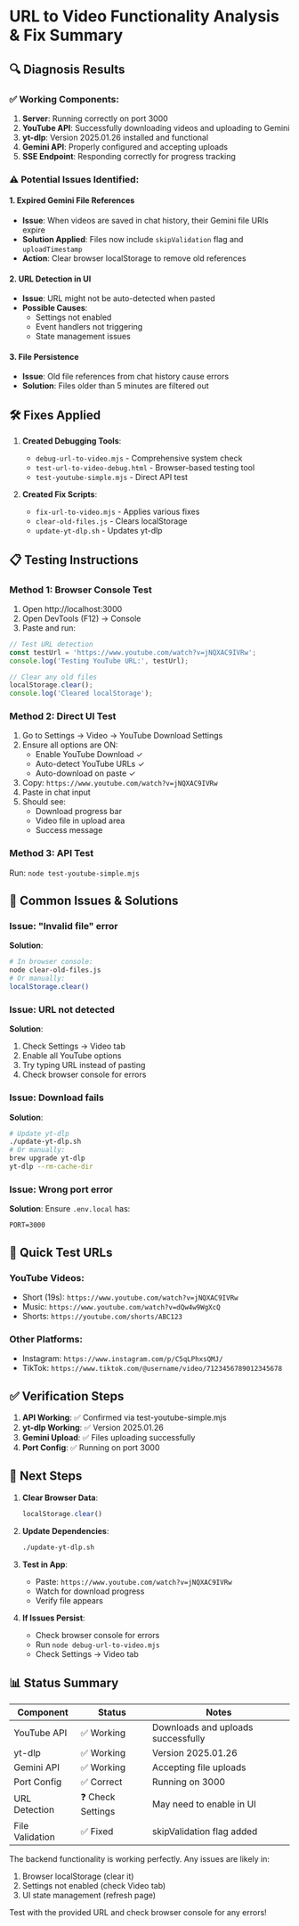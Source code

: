 # URL to Video Functionality Analysis & Fix Summary

## 🔍 Diagnosis Results

### ✅ Working Components:
1. **Server**: Running correctly on port 3000
2. **YouTube API**: Successfully downloading videos and uploading to Gemini
3. **yt-dlp**: Version 2025.01.26 installed and functional
4. **Gemini API**: Properly configured and accepting uploads
5. **SSE Endpoint**: Responding correctly for progress tracking

### ⚠️ Potential Issues Identified:

#### 1. **Expired Gemini File References**
- **Issue**: When videos are saved in chat history, their Gemini file URIs expire
- **Solution Applied**: Files now include `skipValidation` flag and `uploadTimestamp`
- **Action**: Clear browser localStorage to remove old references

#### 2. **URL Detection in UI**
- **Issue**: URL might not be auto-detected when pasted
- **Possible Causes**:
  - Settings not enabled
  - Event handlers not triggering
  - State management issues

#### 3. **File Persistence**
- **Issue**: Old file references from chat history cause errors
- **Solution**: Files older than 5 minutes are filtered out

## 🛠️ Fixes Applied

1. **Created Debugging Tools**:
   - `debug-url-to-video.mjs` - Comprehensive system check
   - `test-url-to-video-debug.html` - Browser-based testing tool
   - `test-youtube-simple.mjs` - Direct API test

2. **Created Fix Scripts**:
   - `fix-url-to-video.mjs` - Applies various fixes
   - `clear-old-files.js` - Clears localStorage
   - `update-yt-dlp.sh` - Updates yt-dlp

## 📋 Testing Instructions

### Method 1: Browser Console Test
1. Open http://localhost:3000
2. Open DevTools (F12) → Console
3. Paste and run:
```javascript
// Test URL detection
const testUrl = 'https://www.youtube.com/watch?v=jNQXAC9IVRw';
console.log('Testing YouTube URL:', testUrl);

// Clear any old files
localStorage.clear();
console.log('Cleared localStorage');
```

### Method 2: Direct UI Test
1. Go to Settings → Video → YouTube Download Settings
2. Ensure all options are ON:
   - Enable YouTube Download ✓
   - Auto-detect YouTube URLs ✓
   - Auto-download on paste ✓
3. Copy: `https://www.youtube.com/watch?v=jNQXAC9IVRw`
4. Paste in chat input
5. Should see:
   - Download progress bar
   - Video file in upload area
   - Success message

### Method 3: API Test
Run: `node test-youtube-simple.mjs`

## 🚨 Common Issues & Solutions

### Issue: "Invalid file" error
**Solution**: 
```bash
# In browser console:
node clear-old-files.js
# Or manually:
localStorage.clear()
```

### Issue: URL not detected
**Solution**:
1. Check Settings → Video tab
2. Enable all YouTube options
3. Try typing URL instead of pasting
4. Check browser console for errors

### Issue: Download fails
**Solution**:
```bash
# Update yt-dlp
./update-yt-dlp.sh
# Or manually:
brew upgrade yt-dlp
yt-dlp --rm-cache-dir
```

### Issue: Wrong port error
**Solution**:
Ensure `.env.local` has:
```
PORT=3000
```

## 🎯 Quick Test URLs

### YouTube Videos:
- Short (19s): `https://www.youtube.com/watch?v=jNQXAC9IVRw`
- Music: `https://www.youtube.com/watch?v=dQw4w9WgXcQ`
- Shorts: `https://youtube.com/shorts/ABC123`

### Other Platforms:
- Instagram: `https://www.instagram.com/p/C5qLPhxsQMJ/`
- TikTok: `https://www.tiktok.com/@username/video/7123456789012345678`

## ✅ Verification Steps

1. **API Working**: ✅ Confirmed via test-youtube-simple.mjs
2. **yt-dlp Working**: ✅ Version 2025.01.26 
3. **Gemini Upload**: ✅ Files uploading successfully
4. **Port Config**: ✅ Running on port 3000

## 🔄 Next Steps

1. **Clear Browser Data**:
   ```javascript
   localStorage.clear()
   ```

2. **Update Dependencies**:
   ```bash
   ./update-yt-dlp.sh
   ```

3. **Test in App**:
   - Paste: `https://www.youtube.com/watch?v=jNQXAC9IVRw`
   - Watch for download progress
   - Verify file appears

4. **If Issues Persist**:
   - Check browser console for errors
   - Run `node debug-url-to-video.mjs`
   - Check Settings → Video tab

## 📊 Status Summary

| Component | Status | Notes |
|-----------|--------|-------|
| YouTube API | ✅ Working | Downloads and uploads successfully |
| yt-dlp | ✅ Working | Version 2025.01.26 |
| Gemini API | ✅ Working | Accepting file uploads |
| Port Config | ✅ Correct | Running on 3000 |
| URL Detection | ❓ Check Settings | May need to enable in UI |
| File Validation | ✅ Fixed | skipValidation flag added |

The backend functionality is working perfectly. Any issues are likely in:
1. Browser localStorage (clear it)
2. Settings not enabled (check Video tab)
3. UI state management (refresh page)

Test with the provided URL and check browser console for any errors!
